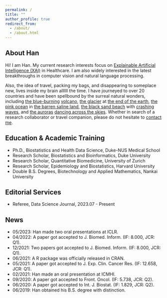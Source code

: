```yaml
---
permalink: /
title: ""
author_profile: true
redirect_from: 
  - /about/
  - /about.html
---
```


## About Han
Hi! I am Han. My current research interests focus on [Explainable Artificial Intelligence (XAI)](https://en.wikipedia.org/wiki/Explainable_artificial_intelligence) in Healthcare. I am also widely interested in the latest breakthroughs in computer vision and natural language processing.

Also, the idea of travel, packing my bags, and disappearing to someplace new, lives inside my brain allllll the time. I have journeyed to over 20 countries and have been spellbound by the surreal natural wonders, including [the blue-burning]((/files/travel/blue_fire.jpg)) [volcano](/files/travel/volcano.jpg), [the glacier](/files/travel/glacier.jpg) at [the end of the earth](/files/travel/earth_end.jpg), [the pink ocean](/files/travel/pink_lake.jpg) in [the barren saline land](/files/travel/barren.jpg), [the black sand beach](/files/travel/black_beach.jpg) with [crashing waves](/files/travel/waves.jpg), and [the auroras](/files/travel/aurora.jpg) [dancing across the skies](/files/travel/aurora_dancing.jpg). Whether in search of a research collaborator or travel companion, please do not hesitate to <a href="mailto:yuan.han@u.duke.nus.edu">contact me</a>.

## Education & Academic Training
* Ph.D., Biostatistics and Health Data Science, Duke-NUS Medical School
* Research Scholar, Biostatistics and Bioinformatics, Duke University
* Research Scholar, Quantitative Biomedicine, University of Zurich
* Research Scholar, Epidemiology and Biostatistics, Harvard University
* Double B.S. Degrees, Biotechnology and Applied Mathematics, Nankai University

## Editorial Services
* Referee, Data Science Journal, 2023.07 - Present

## News

<ul style="width: auto; height: 300px; overflow: auto">
  <li>05/2023: Han made two oral presentations at ICLR.</li>
  <li>04/2022: A paper got accepted to J. Biomed. Inform. (IF: 8.000, JCR: Q1).</li>
  <li>12/2021: Two papers got accepted to J. Biomed. Inform. (IF: 8.000, JCR: Q1).</li>
  <li>06/2021: A R package was officially released in CRAN.</li>
  <li>05/2021: A paper got accepted to J. Exp. Clin. Cancer Res. (IF: 12.658, JCR: Q1).</li>
  <li>02/2021: Han made an oral presentation at ICMHI.</li>
  <li>09/2020: A paper got accepted to Front. Oncol. (IF: 5.738, JCR: Q2).</li>
  <li>06/2020: A paper got accepted to Int. J. Biostat. (IF: 1.829, JCR: Q2).</li>
  <li>06/2019: Han obtained his B.S. degree with distinction.</li>

</ul>


<script type="text/javascript" id="clustrmaps" src="//clustrmaps.com/map_v2.js?d=Fdoa_8lYghMRtvjcjmYyKs5Dgo1ULEX2F94UDV-wtrc&cl=ffffff&w=a"></script>